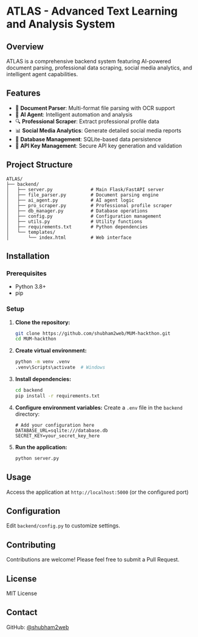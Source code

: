 # ATLAS - Advanced Text Learning and Analysis System

## Overview
ATLAS is a comprehensive backend system featuring AI-powered document parsing, professional data scraping, social media analytics, and intelligent agent capabilities.

## Features
- 📄 **Document Parser**: Multi-format file parsing with OCR support
- 🤖 **AI Agent**: Intelligent automation and analysis
- 🔍 **Professional Scraper**: Extract professional profile data
- 📊 **Social Media Analytics**: Generate detailed social media reports
- 💾 **Database Management**: SQLite-based data persistence
- 🔐 **API Key Management**: Secure API key generation and validation

## Project Structure
```
ATLAS/
├── backend/
│   ├── server.py              # Main Flask/FastAPI server
│   ├── file_parser.py         # Document parsing engine
│   ├── ai_agent.py            # AI agent logic
│   ├── pro_scraper.py         # Professional profile scraper
│   ├── db_manager.py          # Database operations
│   ├── config.py              # Configuration management
│   ├── utils.py               # Utility functions
│   ├── requirements.txt       # Python dependencies
│   └── templates/
│       └── index.html         # Web interface
```

## Installation

### Prerequisites
- Python 3.8+
- pip

### Setup
1. **Clone the repository:**
   ```bash
   git clone https://github.com/shubham2web/MUM-hackthon.git
   cd MUM-hackthon
   ```

2. **Create virtual environment:**
   ```bash
   python -m venv .venv
   .venv\Scripts\activate  # Windows
   ```

3. **Install dependencies:**
   ```bash
   cd backend
   pip install -r requirements.txt
   ```

4. **Configure environment variables:**
   Create a `.env` file in the `backend` directory:
   ```env
   # Add your configuration here
   DATABASE_URL=sqlite:///database.db
   SECRET_KEY=your_secret_key_here
   ```

5. **Run the application:**
   ```bash
   python server.py
   ```

## Usage
Access the application at `http://localhost:5000` (or the configured port)

## Configuration
Edit `backend/config.py` to customize settings.

## Contributing
Contributions are welcome! Please feel free to submit a Pull Request.

## License
MIT License

## Contact
GitHub: [@shubham2web](https://github.com/shubham2web)